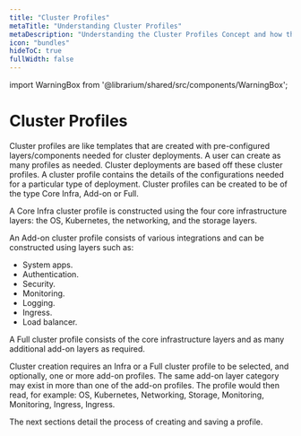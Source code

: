 ```yaml
---
title: "Cluster Profiles"
metaTitle: "Understanding Cluster Profiles"
metaDescription: "Understanding the Cluster Profiles Concept and how they make Spectro Cloud powerful"
icon: "bundles"
hideToC: true
fullWidth: false
---
```


import WarningBox from '@librarium/shared/src/components/WarningBox';

# Cluster Profiles

Cluster profiles are like templates that are created with pre-configured layers/components needed for cluster deployments. A user can create as many profiles as needed.  Cluster deployments are based off these cluster profiles. A cluster profile contains the details of the configurations needed for a particular type of deployment. Cluster profiles can be created to be of the type Core Infra, Add-on or Full. 

A Core Infra cluster profile is constructed using the four core infrastructure layers: the OS, Kubernetes, the networking, and the storage layers. 

An Add-on cluster profile consists of various integrations and can be constructed using layers such as:
- System apps.
- Authentication.
- Security.
- Monitoring.
- Logging.
- Ingress.
- Load balancer.

A Full cluster profile consists of the core infrastructure layers and as many additional add-on layers as required.

Cluster creation requires an Infra or a Full cluster profile to be selected, and optionally, one or more add-on profiles.  The same add-on layer category may exist in more than one of the add-on profiles. The profile would then read, for example: OS, Kubernetes, Networking, Storage, Monitoring, Monitoring, Ingress, Ingress.

The next sections detail the process of creating and saving a profile.

